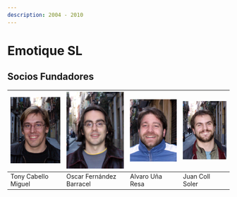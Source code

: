 ```yaml
---
description: 2004 - 2010
---
```


# Emotique SL

## Socios Fundadores

| ![](../../.gitbook/assets/emotique-admin-socios-tony.jpg) | ![](../../.gitbook/assets/emotique-admin-socios-oscar.jpg) | ![](../../.gitbook/assets/emotique-admin-socios-alvaro.jpg) | ![](../../.gitbook/assets/emotique-admin-socios-juan.jpg) |
| :--- | :--- | :--- | :--- |
| Tony Cabello Miguel | Oscar Fernández Barracel | Alvaro Uña Resa | Juan Coll Soler |

